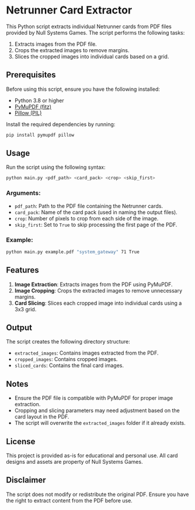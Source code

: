 
# Netrunner Card Extractor

This Python script extracts individual Netrunner cards from PDF files provided by Null Systems Games. The script performs the following tasks:

1. Extracts images from the PDF file.
2. Crops the extracted images to remove margins.
3. Slices the cropped images into individual cards based on a grid.

## Prerequisites

Before using this script, ensure you have the following installed:

- Python 3.8 or higher
- [PyMuPDF (fitz)](https://pymupdf.readthedocs.io/en/latest/)
- [Pillow (PIL)](https://pillow.readthedocs.io/en/stable/)

Install the required dependencies by running:

```bash
pip install pymupdf pillow
```

## Usage

Run the script using the following syntax:

```bash
python main.py <pdf_path> <card_pack> <crop> <skip_first>
```

### Arguments:

- `pdf_path`: Path to the PDF file containing the Netrunner cards.
- `card_pack`: Name of the card pack (used in naming the output files).
- `crop`: Number of pixels to crop from each side of the image.
- `skip_first`: Set to `True` to skip processing the first page of the PDF.

### Example:

```bash
python main.py example.pdf "system_gateway" 71 True
```

## Features

1. **Image Extraction**: Extracts images from the PDF using PyMuPDF.
2. **Image Cropping**: Crops the extracted images to remove unnecessary margins.
3. **Card Slicing**: Slices each cropped image into individual cards using a 3x3 grid.

## Output

The script creates the following directory structure:

- `extracted_images`: Contains images extracted from the PDF.
- `cropped_images`: Contains cropped images.
- `sliced_cards`: Contains the final card images.

## Notes

- Ensure the PDF file is compatible with PyMuPDF for proper image extraction.
- Cropping and slicing parameters may need adjustment based on the card layout in the PDF.
- The script will overwrite the `extracted_images` folder if it already exists.

## License

This project is provided as-is for educational and personal use. All card designs and assets are property of Null Systems Games.

## Disclaimer

The script does not modify or redistribute the original PDF. Ensure you have the right to extract content from the PDF before use.
